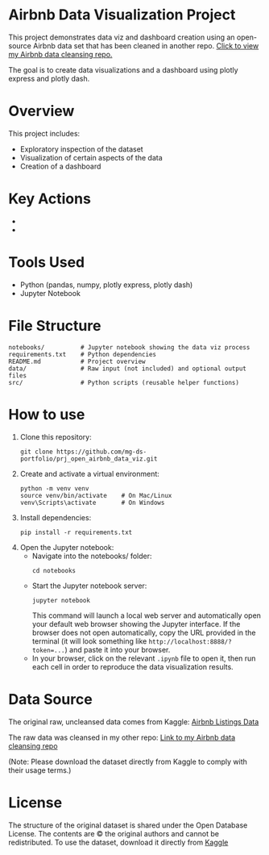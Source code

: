 # Airbnb Data Visualization Project

This project demonstrates data viz and dashboard creation using an open-source Airbnb data set that has been cleaned in another repo. [Click to view my Airbnb data cleansing repo.](https://github.com/mg-ds-portfolio/prj_open_airbnb_data_cleanse)

The goal is to create data visualizations and a dashboard using plotly express and plotly dash.


# Overview

This project includes:
- Exploratory inspection of the dataset
- Visualization of certain aspects of the data
- Creation of a dashboard


# Key Actions

- 
- 


# Tools Used
- Python (pandas, numpy, plotly express, plotly dash)
- Jupyter Notebook

# File Structure
``` 
notebooks/          # Jupyter notebook showing the data viz process
requirements.txt    # Python dependencies
README.md           # Project overview
data/               # Raw input (not included) and optional output files
src/                # Python scripts (reusable helper functions)
```


# How to use
1. Clone this repository:
    ```
    git clone https://github.com/mg-ds-portfolio/prj_open_airbnb_data_viz.git
    ```
2. Create and activate a virtual environment:
    ```
    python -m venv venv
    source venv/bin/activate    # On Mac/Linux
    venv\Scripts\activate       # On Windows
    ```
3. Install dependencies:
    ```
    pip install -r requirements.txt
    ```
4. Open the Jupyter notebook:
    - Navigate into the notebooks/ folder:
        ```
        cd notebooks
        ```
    - Start the Jupyter notebook server:
        ```
        jupyter notebook
        ```
        This command will launch a local web server and automatically open your default web browser showing the Jupyter interface. If the browser does not open automatically, copy the URL provided in the terminal (it will look something like `http://localhost:8888/?token=...`) and paste it into your browser.
    - In your browser, click on the relevant `.ipynb` file to open it, then run each cell in order to reproduce the data visualization results.

# Data Source

The original raw, uncleansed data comes from Kaggle: [Airbnb Listings Data](https://www.kaggle.com/datasets/arianazmoudeh/airbnbopendata)

The raw data was cleansed in my other repo: [Link to my Airbnb data cleansing repo](https://github.com/mg-ds-portfolio/prj_open_airbnb_data_cleanse)

(Note: Please download the dataset directly from Kaggle to comply with their usage terms.)


# License

The structure of the original dataset is shared under the Open Database License.
The contents are © the original authors and cannot be redistributed.
To use the dataset, download it directly from [Kaggle](https://www.kaggle.com/datasets/arianazmoudeh/airbnbopendata)


